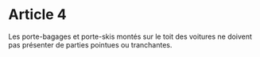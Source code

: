 # Article 4

Les porte-bagages et porte-skis montés sur le toit des voitures ne doivent pas présenter de parties pointues ou tranchantes.
